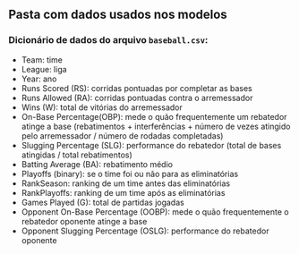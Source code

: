 ## Pasta com dados usados nos modelos

### Dicionário de dados do arquivo `baseball.csv`:
- Team: time
- League: liga
- Year: ano
- Runs Scored (RS): corridas pontuadas por completar as bases
- Runs Allowed (RA): corridas pontuadas contra o arremessador
- Wins (W): total de vitórias do arremessador
- On-Base Percentage(OBP): mede o quão frequentemente um rebatedor atinge a base (rebatimentos + interferências + número de vezes atingido pelo arremessador / número de rodadas completadas)
- Slugging Percentage (SLG): performance do rebatedor (total de bases atingidas / total rebatimentos)
- Batting Average (BA): rebatimento médio
- Playoffs (binary): se o time foi ou não para as eliminatórias
- RankSeason: ranking de um time antes das eliminatórias
- RankPlayoffs: ranking de um time após as eliminatórias
- Games Played (G): total de partidas jogadas
- Opponent On-Base Percentage (OOBP): mede o quão frequentemente o rebatedor oponente atinge a base
- Opponent Slugging Percentage (OSLG): performance do rebatedor oponente
